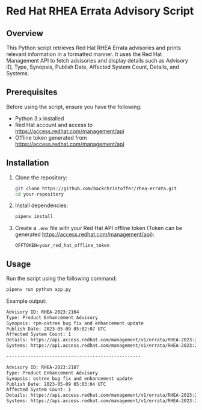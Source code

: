 # Red Hat RHEA Errata Advisory Script

## Overview

This Python script retrieves Red Hat RHEA Errata advisories and prints relevant information in a formatted manner. It uses the Red Hat Management API to fetch advisories and display details such as Advisory ID, Type, Synopsis, Publish Date, Affected System Count, Details, and Systems.

## Prerequisites

Before using the script, ensure you have the following:

- Python 3.x installed
- Red Hat account and access to https://access.redhat.com/management/api
- Offline token generated from https://access.redhat.com/management/api

## Installation

1. Clone the repository:

    ```bash
    git clone https://github.com/backchristoffer/rhea-errata.git
    cd your-repository
    ```

2. Install dependencies:

    ```bash
    pipenv install
    ```

3. Create a `.env` file with your Red Hat API offline token (Token can be generated https://access.redhat.com/management/api):

    ```
    OFFTOKEN=your_red_hat_offline_token
    ```

## Usage

Run the script using the following command:

```bash
pipenv run python app.py
```

Example output:

```bash
Advisory ID: RHEA-2023:2164
Type: Product Enhancement Advisory
Synopsis: rpm-ostree bug fix and enhancement update
Publish Date: 2023-05-09 05:02:07 UTC
Affected System Count: 1
Details: https://api.access.redhat.com/management/v1/errata/RHEA-2023:2164
Systems: https://api.access.redhat.com/management/v1/errata/RHEA-2023:2164/systems

--------------------------------------------------

Advisory ID: RHEA-2023:2187
Type: Product Enhancement Advisory
Synopsis: ostree bug fix and enhancement update
Publish Date: 2023-05-09 05:03:04 UTC
Affected System Count: 1
Details: https://api.access.redhat.com/management/v1/errata/RHEA-2023:2187
Systems: https://api.access.redhat.com/management/v1/errata/RHEA-2023:2187/systems
```
